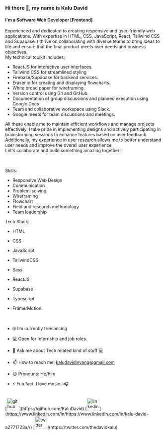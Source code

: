 ### Hi there 👋, my name is Kalu David
#### I'm a Software Web Developer [Frontend]

Experienced and dedicated to creating responsive and user-friendly web applications. With expertise in HTML, CSS, JavaScript, React, Tailwind CSS and Supabase. 
I thrive on collaborating with diverse teams to bring ideas to life and ensure that the final product meets user needs and business objectives.
<br>
My technical toolkit includes;
- ReactJS for interactive user interfaces.
- Tailwind CSS for streamlined styling
- Firebase/Supabase for backend services.
- Eraser.io for creating and displaying flowcharts.
- White broad paper for wireframing.
- Version control using Git and GitHub.
- Documentation of group discussions and planned execution using Google Docs
- Team and collaborative workspace using Slack.
- Google meets for team discussions and meetings.

All these enable me to maintain efficient workflows and manage projects effectively.
I take pride in implementing designs and actively participating in brainstorming sessions to enhance features based on user feedback. Additionally, my experience in user research allows me to better understand user needs and improve the overall user experience
<br>
Let's collaborate and build something amazing together!
<br><br>
<be><br>

Skills: 
- Responsive Web Design
- Communication
- Problem-solving
- Wireframing
- Flowchart
- Field and research methodology
- Team leadership


Tech Stack:
- HTML
- CSS
- JavaScript
- TailwindCSS
- Sass
- ReactJS
- Supabase
- Typescript
- FramerMotion
<br><br>
<be><br>


- 🤓 I’m currently freelancing
- 💻 Open for Internship and job roles.  
- 💬 Ask me about Tech related kind of stuff 💻 
- 📫 How to reach me: kaludavidinyang@gmail.com 
- 😄 Pronouns: He/him 
- ⚡ Fun fact: I love music 🎶🎧 

<br>
[<img src='https://cdn.jsdelivr.net/npm/simple-icons@3.0.1/icons/github.svg' alt='github' height='40'>](https://github.com/KaluDavid)  [<img src='https://cdn.jsdelivr.net/npm/simple-icons@3.0.1/icons/linkedin.svg' alt='linkedin' height='40'>](https://www.linkedin.com/in/https://www.linkedin.com/in/kalu-david-a2771723a//)  [<img src='https://cdn.jsdelivr.net/npm/simple-icons@3.0.1/icons/twitter.svg' alt='twitter' height='40'>](https://twitter.com/thedavidkalu)  

